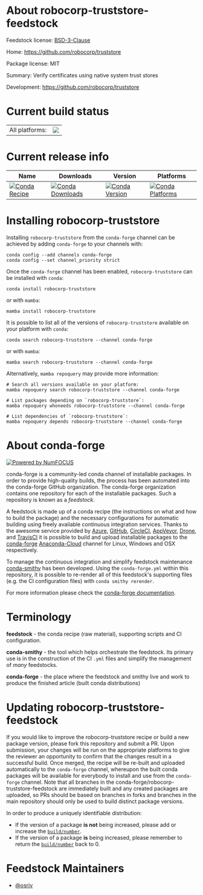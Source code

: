 About robocorp-truststore-feedstock
===================================

Feedstock license: [BSD-3-Clause](https://github.com/conda-forge/robocorp-truststore-feedstock/blob/main/LICENSE.txt)

Home: https://github.com/robocorp/truststore

Package license: MIT

Summary: Verify certificates using native system trust stores

Development: https://github.com/robocorp/truststore

Current build status
====================


<table><tr><td>All platforms:</td>
    <td>
      <a href="https://dev.azure.com/conda-forge/feedstock-builds/_build/latest?definitionId=20374&branchName=main">
        <img src="https://dev.azure.com/conda-forge/feedstock-builds/_apis/build/status/robocorp-truststore-feedstock?branchName=main">
      </a>
    </td>
  </tr>
</table>

Current release info
====================

| Name | Downloads | Version | Platforms |
| --- | --- | --- | --- |
| [![Conda Recipe](https://img.shields.io/badge/recipe-robocorp--truststore-green.svg)](https://anaconda.org/conda-forge/robocorp-truststore) | [![Conda Downloads](https://img.shields.io/conda/dn/conda-forge/robocorp-truststore.svg)](https://anaconda.org/conda-forge/robocorp-truststore) | [![Conda Version](https://img.shields.io/conda/vn/conda-forge/robocorp-truststore.svg)](https://anaconda.org/conda-forge/robocorp-truststore) | [![Conda Platforms](https://img.shields.io/conda/pn/conda-forge/robocorp-truststore.svg)](https://anaconda.org/conda-forge/robocorp-truststore) |

Installing robocorp-truststore
==============================

Installing `robocorp-truststore` from the `conda-forge` channel can be achieved by adding `conda-forge` to your channels with:

```
conda config --add channels conda-forge
conda config --set channel_priority strict
```

Once the `conda-forge` channel has been enabled, `robocorp-truststore` can be installed with `conda`:

```
conda install robocorp-truststore
```

or with `mamba`:

```
mamba install robocorp-truststore
```

It is possible to list all of the versions of `robocorp-truststore` available on your platform with `conda`:

```
conda search robocorp-truststore --channel conda-forge
```

or with `mamba`:

```
mamba search robocorp-truststore --channel conda-forge
```

Alternatively, `mamba repoquery` may provide more information:

```
# Search all versions available on your platform:
mamba repoquery search robocorp-truststore --channel conda-forge

# List packages depending on `robocorp-truststore`:
mamba repoquery whoneeds robocorp-truststore --channel conda-forge

# List dependencies of `robocorp-truststore`:
mamba repoquery depends robocorp-truststore --channel conda-forge
```


About conda-forge
=================

[![Powered by
NumFOCUS](https://img.shields.io/badge/powered%20by-NumFOCUS-orange.svg?style=flat&colorA=E1523D&colorB=007D8A)](https://numfocus.org)

conda-forge is a community-led conda channel of installable packages.
In order to provide high-quality builds, the process has been automated into the
conda-forge GitHub organization. The conda-forge organization contains one repository
for each of the installable packages. Such a repository is known as a *feedstock*.

A feedstock is made up of a conda recipe (the instructions on what and how to build
the package) and the necessary configurations for automatic building using freely
available continuous integration services. Thanks to the awesome service provided by
[Azure](https://azure.microsoft.com/en-us/services/devops/), [GitHub](https://github.com/),
[CircleCI](https://circleci.com/), [AppVeyor](https://www.appveyor.com/),
[Drone](https://cloud.drone.io/welcome), and [TravisCI](https://travis-ci.com/)
it is possible to build and upload installable packages to the
[conda-forge](https://anaconda.org/conda-forge) [Anaconda-Cloud](https://anaconda.org/)
channel for Linux, Windows and OSX respectively.

To manage the continuous integration and simplify feedstock maintenance
[conda-smithy](https://github.com/conda-forge/conda-smithy) has been developed.
Using the ``conda-forge.yml`` within this repository, it is possible to re-render all of
this feedstock's supporting files (e.g. the CI configuration files) with ``conda smithy rerender``.

For more information please check the [conda-forge documentation](https://conda-forge.org/docs/).

Terminology
===========

**feedstock** - the conda recipe (raw material), supporting scripts and CI configuration.

**conda-smithy** - the tool which helps orchestrate the feedstock.
                   Its primary use is in the construction of the CI ``.yml`` files
                   and simplify the management of *many* feedstocks.

**conda-forge** - the place where the feedstock and smithy live and work to
                  produce the finished article (built conda distributions)


Updating robocorp-truststore-feedstock
======================================

If you would like to improve the robocorp-truststore recipe or build a new
package version, please fork this repository and submit a PR. Upon submission,
your changes will be run on the appropriate platforms to give the reviewer an
opportunity to confirm that the changes result in a successful build. Once
merged, the recipe will be re-built and uploaded automatically to the
`conda-forge` channel, whereupon the built conda packages will be available for
everybody to install and use from the `conda-forge` channel.
Note that all branches in the conda-forge/robocorp-truststore-feedstock are
immediately built and any created packages are uploaded, so PRs should be based
on branches in forks and branches in the main repository should only be used to
build distinct package versions.

In order to produce a uniquely identifiable distribution:
 * If the version of a package **is not** being increased, please add or increase
   the [``build/number``](https://docs.conda.io/projects/conda-build/en/latest/resources/define-metadata.html#build-number-and-string).
 * If the version of a package **is** being increased, please remember to return
   the [``build/number``](https://docs.conda.io/projects/conda-build/en/latest/resources/define-metadata.html#build-number-and-string)
   back to 0.

Feedstock Maintainers
=====================

* [@osrjv](https://github.com/osrjv/)

